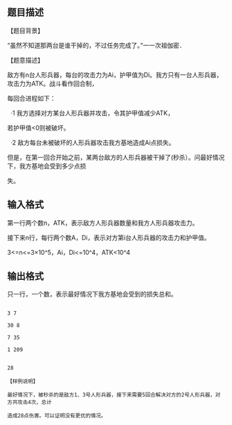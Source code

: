 ## 题目描述

<div> 
 <div>
  【题目背景】
 </div> 
 <div>
  “虽然不知道那两台是谁干掉的，不过任务完成了。”一一次祖伽密．
 </div> 
 <div>
  【题意描述】
 </div> 
 <div>
  敌方有n台人形兵器，每台的攻击力为Ai，护甲值为Di。我方只有一台人形兵器，攻击力为ATK。战斗看作回合制，
 </div> 
 <div>
  每回合进程如下：
 </div> 
 <div>
    ·1 我方选择对方某台人形兵器并攻击，令其护甲值减少ATK，
 </div> 
 <div>
  若护甲值<0则被破坏。
 </div> 
 <div>
    ·2 敌方每台未被破坏的人形兵器攻击我方基地造成Ai点损失。
 </div> 
 <div>
  但是，在第一回合开始之前，某两台敌方的人形兵器被干掉了(秒杀）。问最好情况下，我方基地会受到多少点损
 </div> 
 <div>
  失。
 </div> 
</div> 
<p></p>

## 输入格式

<div> 
 <div>
  第一行两个数n，ATK，表示敌方人形兵器数量和我方人形兵器攻击力。
 </div> 
 <div>
  接下来n行，每行两个数A，Di，表示对方第i台人形兵器的攻击力和护甲值。
 </div> 
 <div>
  3<=n<=3×10^5，Ai，Di<=10^4，ATK<10^4
 </div> 
</div> 
<p></p>

## 输出格式

<div>
 只一行，一个数，表示最好情况下我方基地会受到的损失总和。
</div> 
<p></p>

```input1
3 7
30 8
7 35
1 209
```
```output1
28
【样例说明】
最好情况下，被秒杀的是敌方1、3号人形兵器，接下来需要5回合解决对方的2号人形兵器，对方共攻击4次，总计
造成28点伤害。可以证明没有更优的情况。
```
